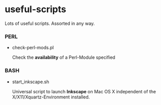 <h1>useful-scripts</h1>
Lots of useful scripts. Assorted in any way.

<h3>PERL</h3>

- check-perl-mods.pl

  Check the <b>availability</b> of a Perl-Module specified
  
<h3>BASH</h3>

- start_inkscape.sh

  Universal script to launch <b>Inkscape</b> on Mac OS X independent of the X/X11/Xquartz-Environment installed.